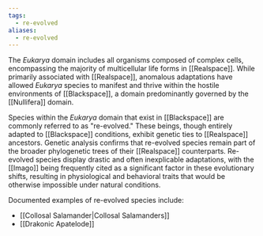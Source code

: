 ```yaml
---
tags:
  - re-evolved
aliases:
  - re-evolved
---
```

The *Eukarya* domain includes all organisms composed of complex cells, encompassing the majority of multicellular life forms in [[Realspace]]. While primarily associated with [[Realspace]], anomalous adaptations have allowed *Eukarya* species to manifest and thrive within the hostile environments of [[Blackspace]], a domain predominantly governed by the [[Nullifera]] domain.

Species within the *Eukarya* domain that exist in [[Blackspace]] are commonly referred to as "re-evolved." These beings, though entirely adapted to [[Blackspace]] conditions, exhibit genetic ties to [[Realspace]] ancestors. Genetic analysis confirms that re-evolved species remain part of the broader phylogenetic trees of their [[Realspace]] counterparts. Re-evolved species display drastic and often inexplicable adaptations, with the [[Imago]] being frequently cited as a significant factor in these evolutionary shifts, resulting in physiological and behavioral traits that would be otherwise impossible under natural conditions.

Documented examples of re-evolved species include:  
- [[Collosal Salamander|Collosal Salamanders]]
- [[Drakonic Apatelode]]

